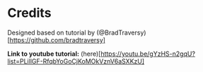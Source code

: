 # Credits

Designed based on tutorial by (@BradTraversy)[https://github.com/bradtraversy]

**Link to youtube tutorial:** (here)[https://youtu.be/gYzHS-n2gqU?list=PLillGF-RfqbYoGoCjKoMOkVznV6aSXKzU]


